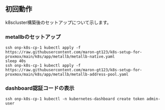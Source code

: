 ## 初回動作<br>
k8scluster構築後のセットアップについて示します。<br>

### metallbのセットアップ<br>

    ssh onp-k8s-cp-1 kubectl apply -f https://raw.githubusercontent.com/maron-gt123/k8s-setup-for-proxmox/main/k8s/app/metallb/metallb-native.yaml
    sleep 40s
    ssh onp-k8s-cp-1 kubectl apply -f https://raw.githubusercontent.com/maron-gt123/k8s-setup-for-proxmox/main/k8s/app/metallb/metallb-address-pool.yaml


### dashboard認証コードの表示
    ssh onp-k8s-cp-1 kubectl -n kubernetes-dashboard create token admin-user
